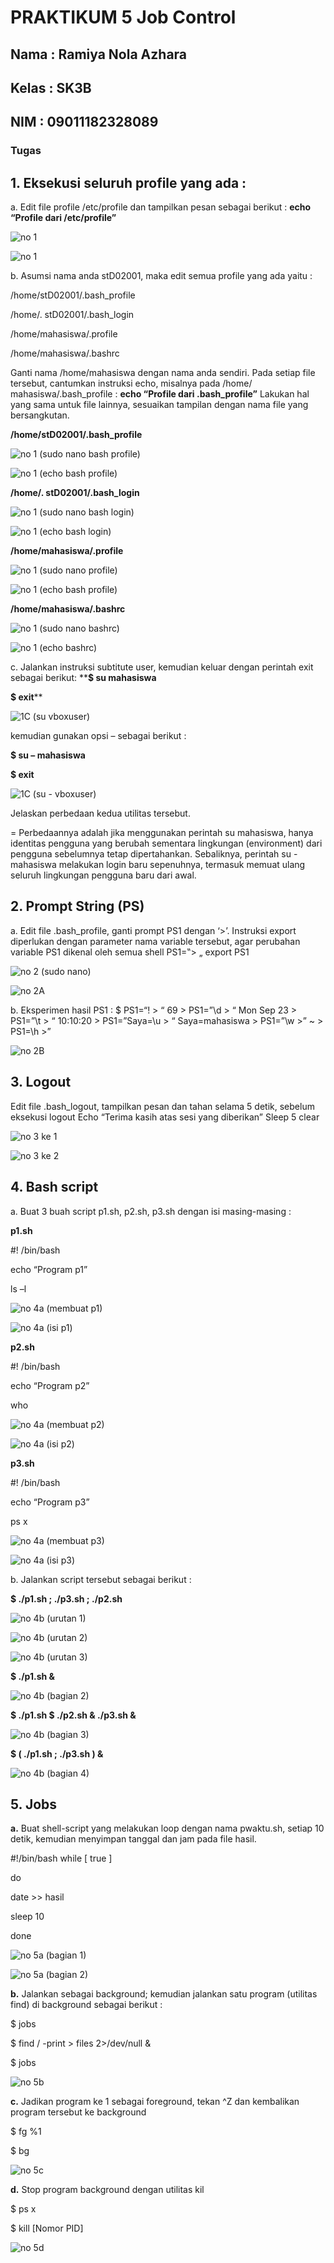 # PRAKTIKUM 5 Job Control

## Nama : Ramiya Nola Azhara
## Kelas : SK3B
## NIM : 09011182328089

### Tugas

## **1. Eksekusi seluruh profile yang ada :**
   
a. Edit file profile /etc/profile dan tampilkan pesan sebagai berikut :
**echo “Profile dari /etc/profile”**


![no 1](https://github.com/user-attachments/assets/81f2bc64-d5d0-4651-84d7-fbc2a30ee00a)

![no 1](https://github.com/user-attachments/assets/570d7cb1-2310-48c6-ad38-34e523909a39)


b. Asumsi nama anda stD02001, maka edit semua profile yang ada yaitu :

/home/stD02001/.bash_profile

/home/. stD02001/.bash_login

/home/mahasiswa/.profile

/home/mahasiswa/.bashrc

Ganti nama /home/mahasiswa dengan nama anda sendiri. Pada setiap
file tersebut, cantumkan instruksi echo, misalnya pada /home/ mahasiswa/.bash_profile :
**echo “Profile dari .bash_profile”**
Lakukan hal yang sama untuk file lainnya, sesuaikan tampilan dengan nama file yang
bersangkutan.

**/home/stD02001/.bash_profile**

![no 1 (sudo nano bash profile)](https://github.com/user-attachments/assets/6d7e4d97-a741-48d7-b2b3-d5155a747490)

![no 1 (echo bash profile)](https://github.com/user-attachments/assets/39bcfebf-93c1-4bdd-a863-2303662267d3)


**/home/. stD02001/.bash_login**

![no 1 (sudo nano bash login)](https://github.com/user-attachments/assets/df632e5c-1a3d-4d23-951d-c501c7ea48d6)


![no 1 (echo bash login)](https://github.com/user-attachments/assets/217dae72-4639-418b-86e2-753caecd3484)


**/home/mahasiswa/.profile**

![no 1 (sudo nano profile)](https://github.com/user-attachments/assets/0ea3a9ac-dcbc-4045-bd4f-e668bc4b5a91)


![no 1 (echo bash profile)](https://github.com/user-attachments/assets/757b825d-c262-40ff-8c56-1b82ffce50c6)


**/home/mahasiswa/.bashrc**


![no 1 (sudo nano bashrc)](https://github.com/user-attachments/assets/6a391e70-6811-4676-8888-9b80f8c1dba1)


![no 1 (echo bashrc)](https://github.com/user-attachments/assets/103c41b7-816c-48f9-9568-e179cf904968)


c. Jalankan instruksi subtitute user, kemudian keluar dengan perintah exit sebagai berikut:
****$ su mahasiswa**

**$ exit****

![1C (su vboxuser)](https://github.com/user-attachments/assets/25127776-856c-457b-981b-ba5634662047)

kemudian gunakan opsi – sebagai berikut :

**$ su – mahasiswa**

**$ exit**

![1C (su - vboxuser)](https://github.com/user-attachments/assets/4a4c648d-c48d-4ea8-bfc2-5e3ab35f9283)

Jelaskan perbedaan kedua utilitas tersebut.

= Perbedaannya adalah jika menggunakan perintah su mahasiswa, hanya identitas pengguna yang berubah sementara lingkungan (environment) dari pengguna sebelumnya tetap dipertahankan. Sebaliknya, perintah su - mahasiswa melakukan login baru sepenuhnya, termasuk memuat ulang seluruh lingkungan pengguna baru dari awal.



## **2. Prompt String (PS)**
   
a. Edit file .bash_profile, ganti prompt PS1 dengan ‘>’. Instruksi export diperlukan dengan
parameter nama variable tersebut, agar perubahan variable PS1 dikenal oleh semua shell
PS1=‟> „
export PS1

![no 2 (sudo nano)](https://github.com/user-attachments/assets/1829de07-030f-4e45-9852-31573d4bdcd7)

![no 2A](https://github.com/user-attachments/assets/b23ae9cc-0af8-4e41-bb37-6124b274137d)


b. Eksperimen hasil PS1 :
$ PS1=“\! > “
69 > PS1=”\d > “
Mon Sep 23 > PS1=”\t > “
10:10:20 > PS1=”Saya=\u > “
Saya=mahasiswa > PS1=”\w >”
~ > PS1=\h >”


![no 2B](https://github.com/user-attachments/assets/27053cf6-4178-4b98-8f81-c7845712c594)



## **3. Logout**

Edit file .bash_logout, tampilkan pesan dan tahan selama 5 detik, sebelum eksekusi logout
Echo “Terima kasih atas sesi yang diberikan”
Sleep 5
clear

![no 3 ke 1](https://github.com/user-attachments/assets/32b3625a-7028-448a-9472-a3caacf954df)


![no 3 ke 2](https://github.com/user-attachments/assets/c77a6a4e-1405-4859-b2d5-6293f49a13dc)



## **4. Bash script**

a. Buat 3 buah script p1.sh, p2.sh, p3.sh dengan isi masing-masing :

**p1.sh**

#! /bin/bash

echo “Program p1”

ls –l

![no 4a (membuat p1)](https://github.com/user-attachments/assets/186f5321-a234-4db7-99b4-db85b1e22c6a)

![no 4a (isi p1)](https://github.com/user-attachments/assets/656935a8-faf6-4ea5-b7f9-fcf3e152a50e)



**p2.sh**

#! /bin/bash

echo “Program p2”

who

![no 4a (membuat p2)](https://github.com/user-attachments/assets/f6b1c215-b26d-4496-8767-b6b37cd419f3)

![no 4a (isi p2)](https://github.com/user-attachments/assets/c848d779-80ba-4cbd-b6b4-7d32f5d47e6d)



**p3.sh**

#! /bin/bash

echo “Program p3”

ps x


![no 4a (membuat p3)](https://github.com/user-attachments/assets/bf94ebe8-d9c9-4bf4-bb3c-51bac82e71b9)

![no 4a (isi p3)](https://github.com/user-attachments/assets/0f240680-9656-4bf3-97c9-d2489f7ce98f)



b. Jalankan script tersebut sebagai berikut :

**$ ./p1.sh ; ./p3.sh ; ./p2.sh**

![no 4b (urutan 1)](https://github.com/user-attachments/assets/8a0ab9eb-ba5c-4a7c-8fc2-94102e2bc633)

![no 4b (urutan 2)](https://github.com/user-attachments/assets/5ce9f2df-a92d-4565-a705-b20041546bec)

![no 4b (urutan 3)](https://github.com/user-attachments/assets/c17bd95a-8c25-4c12-91ec-e73eb3bb92ac)


**$ ./p1.sh &**

![no 4b (bagian 2)](https://github.com/user-attachments/assets/27725b0e-9162-4f53-a70c-da4cf349637e)



**$ ./p1.sh $ ./p2.sh & ./p3.sh &**

![no 4b (bagian 3)](https://github.com/user-attachments/assets/c0fdf112-b6d5-43df-8326-1fcc51a27db4)



**$ ( ./p1.sh ; ./p3.sh ) &**

![no 4b (bagian 4)](https://github.com/user-attachments/assets/68003681-b77a-4e8b-982d-0834edfb7efe)


## **5. Jobs**

**a.** Buat shell-script yang melakukan loop dengan nama pwaktu.sh, setiap 10 detik, kemudian menyimpan tanggal dan jam pada file hasil.

#!/bin/bash
while [ true ]

do

date >> hasil

sleep 10

done

![no 5a (bagian 1)](https://github.com/user-attachments/assets/266735d0-2bd8-4387-bcf8-4fbe39903a31)

![no 5a (bagian 2)](https://github.com/user-attachments/assets/394c6af1-e3d9-4102-b45a-47539acc2929)



**b.** Jalankan sebagai background; kemudian jalankan satu program (utilitas find) di background sebagai berikut :

$ jobs

$ find / -print > files 2>/dev/null &

$ jobs


![no 5b](https://github.com/user-attachments/assets/e3652868-ac94-436a-8c6c-8360d11a216b)



**c.** Jadikan program ke 1 sebagai foreground, tekan ^Z dan kembalikan program tersebut ke background

$ fg %1

$ bg

![no 5c](https://github.com/user-attachments/assets/9bb1cdb1-7ef6-46a8-9045-5e586cb2d54a)



**d.** Stop program background dengan utilitas kil

$ ps x

$ kill [Nomor PID]

![no 5d](https://github.com/user-attachments/assets/963b19e5-7d3c-4ffb-b0b0-085c0a056604)



